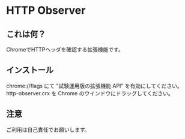 # HTTP Observer
## これは何？
  ChromeでHTTPヘッダを確認する拡張機能です。
## インストール
  chrome://flags にて "試験運用版の拡張機能 API" を有効にしてください。  
  http-observer.crx を Chrome のウインドウにドラッグしてください。
## 注意
  ご利用は自己責任でお願いします。